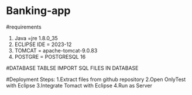 # Banking-app


#requirements
1. Java =jre 1.8.0_35
2. ECLIPSE IDE = 2023-12
3. TOMCAT = apache-tomcat-9.0.83
4. POSTGRE = POSTGRESQL 16

#DATABASE TABLSE
IMPORT SQL FILES IN DATABASE

#Deployment Steps:
1.Extract files from github repository
2.Open OnlyTest with Eclipse 
3.Integrate Tomact with Eclipse
4.Run as Server
